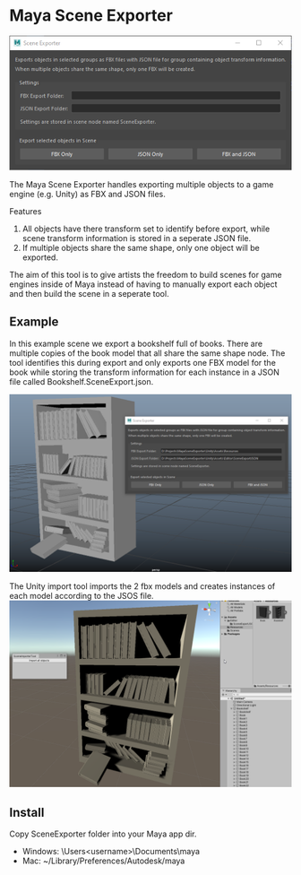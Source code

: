 # Maya Scene Exporter

![Alt text](doc/images/tool_ui.png?raw=true "Maya Scene Exporter")

The Maya Scene Exporter handles exporting multiple objects to a game engine (e.g. Unity) as FBX and JSON files.

Features
1. All objects have there transform set to identify before export, while scene transform information is stored in a seperate JSON file.
2. If multiple objects share the same shape, only one object will be exported.

The aim of this tool is to give artists the freedom to build scenes for game engines inside of Maya instead of having to manually export each object and then build the scene in a seperate tool.

## Example

In this example scene we export a bookshelf full of books. There are multiple copies of the book model that all share the same shape node. The tool identifies this during export and only exports one FBX model for the book while storing the transform information for each instance in a JSON file called Bookshelf.SceneExport.json.

![Alt text](doc/images/example_maya.png?raw=true "Exporting in Maya")

The Unity import tool imports the 2 fbx models and creates instances of each model according to the JSOS file.
![Alt text](doc/images/example_unity.png?raw=true "Importing in Unity")

## Install

Copy SceneExporter folder into your Maya app dir.

- Windows: \Users\<username>\Documents\maya
- Mac: ~<username>/Library/Preferences/Autodesk/maya

